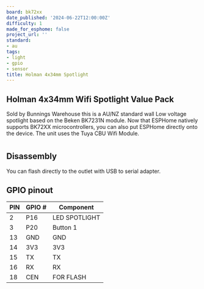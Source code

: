 ```yaml
---
board: bk72xx
date_published: '2024-06-22T12:00:00Z'
difficulty: 1
made_for_esphome: false
project_url: ''
standard:
- au
tags:
- light
- gpio
- sensor
title: Holman 4x34mm Spotlight
---
```


## Holman 4x34mm Wifi Spotlight Value Pack

Sold by Bunnings Warehouse this is a AU/NZ standard wall Low voltage spotlight based on the Beken BK7231N module. Now that ESPHome natively supports BK72XX microcontrollers, you can also put ESPHome directly onto the device.
The unit uses the Tuya CBU Wifi Module.

#

## Disassembly

You can flash directly to the outlet with USB to serial adapter.

## GPIO pinout

| PIN | GPIO # |   Component   |
|-----|--------|---------------|
|  2  | P16    | LED SPOTLIGHT |
|  3  | P20    |      Button 1 |
| 13  | GND    |        GND    |
| 14  | 3V3    |         3V3   |
| 15  | TX     |         TX    |
| 16  | RX     |         RX    |
| 18  | CEN    |   FOR FLASH   |